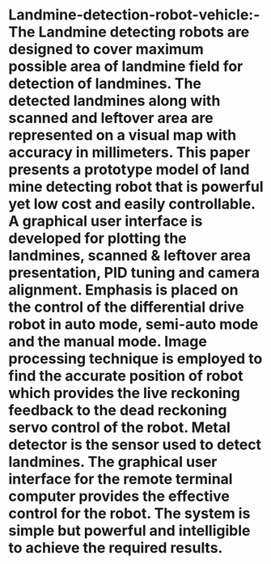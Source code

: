 # Landmine-detection-robot-vehicle:- The Landmine detecting robots are designed to cover maximum possible area of landmine field for detection of landmines. The detected landmines along with scanned and leftover area are represented on a visual map with accuracy in millimeters. This paper presents a prototype model of land mine detecting robot that is powerful yet low cost and easily controllable. A graphical user interface is developed for plotting the landmines, scanned & leftover area presentation, PID tuning and camera alignment. Emphasis is placed on the control of the differential drive robot in auto mode, semi-auto mode and the manual mode. Image processing technique is employed to find the accurate position of robot which provides the live reckoning feedback to the dead reckoning servo control of the robot. Metal detector is the sensor used to detect landmines. The graphical user interface for the remote terminal computer provides the effective control for the robot. The system is simple but powerful and intelligible to achieve the required results.
